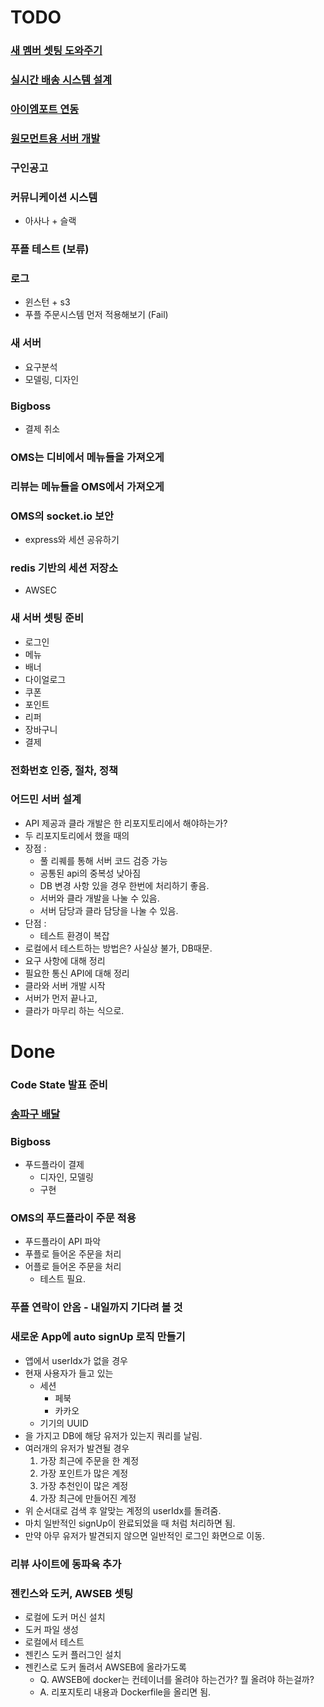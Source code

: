 # TODO

### [새 멤버 셋팅 도와주기](./NEW_MEMBER.md)

### [실시간 배송 시스템 설계](./REAL_TIME_DELIVERY.md)

### [아이엠포트 연동](./IAMPORT.md)

### [원모먼트용 서버 개발](./ONE_MOMENT_DELIVERY_SYSTEM.md)

### 구인공고

### 커뮤니케이션 시스템
- 아사나 + 슬랙

### 푸플 테스트 (보류)

### 로그
- 윈스턴 + s3
- 푸플 주문시스템 먼저 적용해보기 (Fail)

### 새 서버
- 요구분석
- 모델링, 디자인

### Bigboss
- 결제 취소

### OMS는 디비에서 메뉴들을 가져오게

### 리뷰는 메뉴들을 OMS에서 가져오게

### OMS의 socket.io 보안
- express와 세션 공유하기

### redis 기반의 세션 저장소
- AWSEC

### 새 서버 셋팅 준비
- 로그인
- 메뉴
- 배너
- 다이얼로그
- 쿠폰
- 포인트
- 리퍼
- 장바구니
- 결제

### 전화번호 인증, 절차, 정책

### 어드민 서버 설계
- API 제공과 클라 개발은 한 리포지토리에서 해야하는가?
- 두 리포지토리에서 했을 때의
- 장점 :
	- 풀 리퀘를 통해 서버 코드 검증 가능
	- 공통된 api의 중복성 낮아짐
	- DB 변경 사항 있을 경우 한번에 처리하기 좋음.
	- 서버와 클라 개발을 나눌 수 있음.
	- 서버 담당과 클라 담당을 나눌 수 있음.
- 단점 :
	- 테스트 환경이 복잡
- 로컬에서 테스트하는 방법은? 사실상 불가, DB때문.
- 요구 사항에 대해 정리
- 필요한 통신 API에 대해 정리
- 클라와 서버 개발 시작
- 서버가 먼저 끝나고,
- 클라가 마무리 하는 식으로.

# Done

### Code State 발표 준비

### [송파구 배달](./SONG_PA_DELIVERY.md)

### Bigboss
- 푸드플라이 결제
	- 디자인, 모델링
	- 구현

### OMS의 푸드플라이 주문 적용
- 푸드플라이 API 파악
- 푸플로 들어온 주문을 처리
- 어플로 들어온 주문을 처리
	- 테스트 필요.

### 푸플 연락이 안옴 - 내일까지 기다려 볼 것

### 새로운 App에 auto signUp 로직 만들기
- 앱에서 userIdx가 없을 경우
- 현재 사용자가 들고 있는
	- 세션
		- 페북
		- 카카오
	- 기기의 UUID
- 을 가지고 DB에 해당 유저가 있는지 쿼리를 날림.
- 여러개의 유저가 발견될 경우
	1. 가장 최근에 주문을 한 계정
	2. 가장 포인트가 많은 계정
	3. 가장 추천인이 많은 계정
	4. 가장 최근에 만들어진 계정
- 위 순서대로 검색 후 알맞는 계정의 userIdx를 돌려줌.
- 마치 일반적인 signUp이 완료되었을 때 처럼 처리하면 됨.
- 만약 아무 유저가 발견되지 않으면 일반적인 로그인 화면으로 이동.

### 리뷰 사이트에 동파육 추가

### 젠킨스와 도커, AWSEB 셋팅
- 로컬에 도커 머신 설치
- 도커 파일 생성
- 로컬에서 테스트
- 젠킨스 도커 플러그인 설치
- 젠킨스로 도커 돌려서 AWSEB에 올라가도록
	- Q. AWSEB에 docker는 컨테이너를 올려야 하는건가? 뭘 올려야 하는걸까?
	- A. 리포지토리 내용과 Dockerfile을 올리면 됨.
